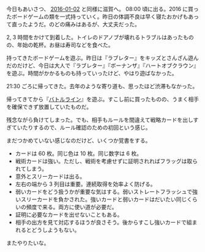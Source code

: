 今日もあいさつ、 [2016-01-02][] と同様に滋賀へ。 08:00 頃に出る。2016 に買ったボードゲームの類を一式持っていく。昨日の体調不良は早く寝たおかげもあって直ったようだ。のどの痛みはあるが、大丈夫だった。

2, 3 時間をかけて到着した。トイレのドアノブが壊れるトラブルはあったものの、年始の乾杯。お昼は寿司などを食べた。

持ってきたボードゲームを遊ぶ。昨日は『ラブレター』をキッズとさんざん遊んだのだけど、今日は大人で『ラブレター』『ボーナンザ』『ハートオブクラウン』を遊ぶ。時間がかかるものも持っていったけど、やはり遊ばなかった。

21:30 ごろに帰ってきた。去年のような寄り道も、思ったほど渋滞もなかった。

帰ってきてから『[バトルライン](https://www.amazon.co.jp/dp/B01DDDQJAK)』を遊ぶ。すこし前に買ったものの、うまく相手を確保できず放置していたものだ。

残念ながら負けてしまった。でも、相手もルールを間違えて戦略カードを出しすぎていたりするので、ルール確認のための初回という感じ。

まだつかめていない感じなのだけど、いくつか覚書をする。

- カードは 60 枚。同じ色は 10 枚。同じ数字は 6 枚。
- 戦術カードは強い。ただし、戦術を考慮せずに証明されればフラッグは取られてしまう。
- 意外とスリーカードは出る。
- 左右の端から 3 列目は重要。連続取得を効率よく防げる。
- 弱いカードをどう扱うかが重要な気はする。弱いストレートフラッシュで強いスリーカードを負かされた。強いカードと弱いカードはだいたい同じくらいの頻度で来る。両方に使い道が必要だ。
- 証明に必要なカードを出せないこともある。
- 相手の出方を見て対応するほうが良さそう。後からすこし強いカードで組まれるとどうしようもない。

またやりたいな。

[2016-01-02]: http://blog.bouzuya.net/2016/01/02/
